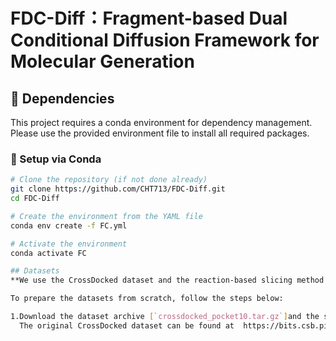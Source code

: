 # FDC-Diff：Fragment-based Dual Conditional Diffusion Framework for Molecular Generation

## 🧩 Dependencies

This project requires a conda environment for dependency management.  
Please use the provided environment file to install all required packages.

### 🔧 Setup via Conda

```bash
# Clone the repository (if not done already)
git clone https://github.com/CHT713/FDC-Diff.git
cd FDC-Diff

# Create the environment from the YAML file
conda env create -f FC.yml

# Activate the environment
conda activate FC

## Datasets
**We use the CrossDocked dataset and the reaction-based slicing method from LibINVENT to construct single and multi R-group datasets.

To prepare the datasets from scratch, follow the steps below:

1.Download the dataset archive [`crossdocked_pocket10.tar.gz`]and the split file [`split_by_name.pt`]from this link.
  The original CrossDocked dataset can be found at  https://bits.csb.pitt.edu/files/crossdock2020/
